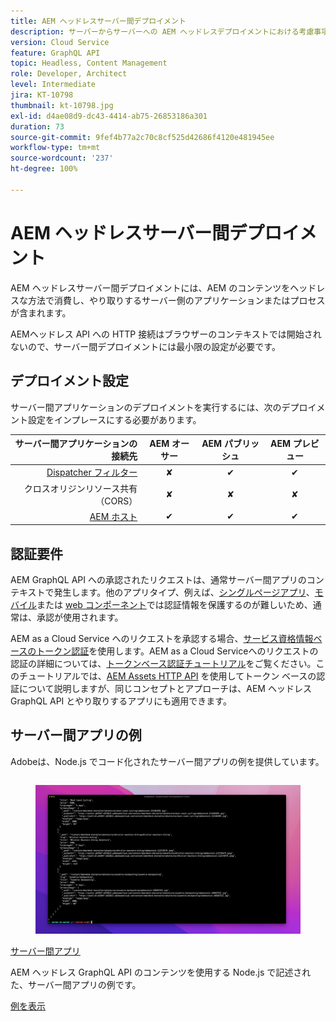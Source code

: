 ```yaml
---
title: AEM ヘッドレスサーバー間デプロイメント
description: サーバーからサーバーへの AEM ヘッドレスデプロイメントにおける考慮事項について説明します。
version: Cloud Service
feature: GraphQL API
topic: Headless, Content Management
role: Developer, Architect
level: Intermediate
jira: KT-10798
thumbnail: kt-10798.jpg
exl-id: d4ae08d9-dc43-4414-ab75-26853186a301
duration: 73
source-git-commit: 9fef4b77a2c70c8cf525d42686f4120e481945ee
workflow-type: tm+mt
source-wordcount: '237'
ht-degree: 100%

---
```


# AEM ヘッドレスサーバー間デプロイメント

AEM ヘッドレスサーバー間デプロイメントには、AEM のコンテンツをヘッドレスな方法で消費し、やり取りするサーバー側のアプリケーションまたはプロセスが含まれます。

AEMヘッドレス API への HTTP 接続はブラウザーのコンテキストでは開始されないので、サーバー間デプロイメントには最小限の設定が必要です。

## デプロイメント設定

サーバー間アプリケーションのデプロイメントを実行するには、次のデプロイメント設定をインプレースにする必要があります。

| サーバー間アプリケーションの接続先 | AEM オーサー | AEM パブリッシュ | AEM プレビュー |
|---------------------------------------------------------------:|:----------:|:-----------:|:-----------:|
| [Dispatcher フィルター](./configurations/dispatcher-filters.md) | ✘ | ✔ | ✔ |
| クロスオリジンリソース共有（CORS） | ✘ | ✘ | ✘ |
| [AEM ホスト](./configurations/aem-hosts.md) | ✔ | ✔ | ✔ |

## 認証要件

AEM GraphQL API への承認されたリクエストは、通常サーバー間アプリのコンテキストで発生します。他のアプリタイプ、例えば、[シングルページアプリ](./spa.md)、[モバイル](./mobile.md)または [web コンポーネント](./web-component.md)では認証情報を保護するのが難しいため、通常は、承認が使用されます。

AEM as a Cloud Service へのリクエストを承認する場合、[サービス資格情報ベースのトークン認証](https://experienceleague.adobe.com/docs/experience-manager-cloud-service/content/implementing/developing/generating-access-tokens-for-server-side-apis.html?lang=ja)を使用します。AEM as a Cloud Serviceへのリクエストの認証の詳細については、[トークンベース認証チュートリアル](https://experienceleague.adobe.com/docs/experience-manager-learn/getting-started-with-aem-headless/authentication/overview.html?lang=ja)をご覧ください。このチュートリアルでは、[AEM Assets HTTP API](https://experienceleague.adobe.com/docs/experience-manager-cloud-service/content/assets/admin/mac-api-assets.html?lang=ja) を使用してトークン ベースの認証について説明しますが、同じコンセプトとアプローチは、AEM ヘッドレス GraphQL API とやり取りするアプリにも適用できます。

## サーバー間アプリの例

Adobeは、Node.js でコード化されたサーバー間アプリの例を提供しています。

<div class="columns is-multiline">
    <!-- Server-to-server app -->
    <div class="column is-half-tablet is-half-desktop is-one-third-widescreen" aria-label="Server-to-server app" tabindex="0">
       <div class="card">
           <div class="card-image">
               <figure class="image is-16by9">
                   <a href="../example-apps/server-to-server-app.md" title="サーバー間アプリ" tabindex="-1">
                       <img class="is-bordered-r-small" src="../example-apps/assets/server-to-server-app/server-to-server-card.png" alt="サーバー間アプリ">
                   </a>
               </figure>
           </div>
           <div class="card-content is-padded-small">
               <div class="content">
                   <p class="headline is-size-6 has-text-weight-bold"><a href="../example-apps/server-to-server-app.md" title="サーバー間アプリ">サーバー間アプリ</a></p>
                   <p class="is-size-6">AEM ヘッドレス GraphQL API のコンテンツを使用する Node.js で記述された、サーバー間アプリの例です。</p>
                   <a href="../example-apps/server-to-server-app.md" class="spectrum-Button spectrum-Button--outline spectrum-Button--primary spectrum-Button--sizeM">
                       <span class="spectrum-Button-label has-no-wrap has-text-weight-bold">例を表示</span>
                   </a>
               </div>
           </div>
       </div>
    </div>
</div>
